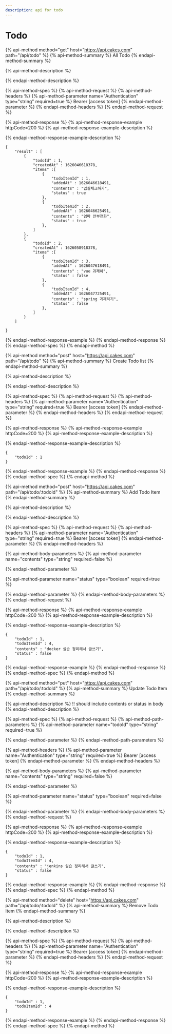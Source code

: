 ```yaml
---
description: api for todo
---
```


# Todo

{% api-method method="get" host="https://api.cakes.com" path="/api/todo" %}
{% api-method-summary %}
All Todo
{% endapi-method-summary %}

{% api-method-description %}

{% endapi-method-description %}

{% api-method-spec %}
{% api-method-request %}
{% api-method-headers %}
{% api-method-parameter name="Authentication" type="string" required=true %}
Bearer \[access token\]
{% endapi-method-parameter %}
{% endapi-method-headers %}
{% endapi-method-request %}

{% api-method-response %}
{% api-method-response-example httpCode=200 %}
{% api-method-response-example-description %}

{% endapi-method-response-example-description %}

```
{
    "result" : [
        {
            "todoId" : 1,
            "createdAt" : 1626046618378,
            "items" :[
                {
                    "todoItemId" : 1,
                    "addedAt" : 1626046618491,
                    "contents" : "입실체크하기",
                    "status" : true
                },
                {
                    "todoItemId" : 2,
                    "addedAt" : 1626046625491,
                    "contents" : "엄마 안부전화",
                    "status" : true
                },
            ]
        },
        {
            "todoId" : 2,
            "createdAt" : 1626058918378,
            "items" :[
                {
                    "todoItemId" : 3,
                    "addedAt" : 1626047618491,
                    "contents" : "vue 과제하",
                    "status" : false
                },
                {
                    "todoItemId" : 4,
                    "addedAt" : 1626047725491,
                    "contents" : "spring 과제하기",
                    "status" : false
                },
            ]
        }
    ]

}
```
{% endapi-method-response-example %}
{% endapi-method-response %}
{% endapi-method-spec %}
{% endapi-method %}

{% api-method method="post" host="https://api.cakes.com" path="/api/todo" %}
{% api-method-summary %}
Create Todo list
{% endapi-method-summary %}

{% api-method-description %}

{% endapi-method-description %}

{% api-method-spec %}
{% api-method-request %}
{% api-method-headers %}
{% api-method-parameter name="Authentication" type="string" required=true %}
Bearer \[access token\]
{% endapi-method-parameter %}
{% endapi-method-headers %}
{% endapi-method-request %}

{% api-method-response %}
{% api-method-response-example httpCode=200 %}
{% api-method-response-example-description %}

{% endapi-method-response-example-description %}

```
{
    "todoId" : 1
}
```
{% endapi-method-response-example %}
{% endapi-method-response %}
{% endapi-method-spec %}
{% endapi-method %}

{% api-method method="post" host="https://api.cakes.com" path="/api/todo/:todoId" %}
{% api-method-summary %}
Add Todo Item
{% endapi-method-summary %}

{% api-method-description %}

{% endapi-method-description %}

{% api-method-spec %}
{% api-method-request %}
{% api-method-headers %}
{% api-method-parameter name="Authentication" type="string" required=true %}
Bearer \[access token\]
{% endapi-method-parameter %}
{% endapi-method-headers %}

{% api-method-body-parameters %}
{% api-method-parameter name="contents" type="string" required=false %}

{% endapi-method-parameter %}

{% api-method-parameter name="status" type="boolean" required=true %}

{% endapi-method-parameter %}
{% endapi-method-body-parameters %}
{% endapi-method-request %}

{% api-method-response %}
{% api-method-response-example httpCode=200 %}
{% api-method-response-example-description %}

{% endapi-method-response-example-description %}

```
{
    "todoId" : 1,
    "todoItemId" : 4,
    "contents" : "docker 실습 정리해서 글쓰기",
    "status" : false
}
```
{% endapi-method-response-example %}
{% endapi-method-response %}
{% endapi-method-spec %}
{% endapi-method %}

{% api-method method="put" host="https://api.cakes.com" path="/api/todo/:todoId" %}
{% api-method-summary %}
Update Todo Item
{% endapi-method-summary %}

{% api-method-description %}
!! should include contents or status in body
{% endapi-method-description %}

{% api-method-spec %}
{% api-method-request %}
{% api-method-path-parameters %}
{% api-method-parameter name="todoId" type="string" required=true %}

{% endapi-method-parameter %}
{% endapi-method-path-parameters %}

{% api-method-headers %}
{% api-method-parameter name="Authentication" type="string" required=true %}
Bearer \[access token\]
{% endapi-method-parameter %}
{% endapi-method-headers %}

{% api-method-body-parameters %}
{% api-method-parameter name="contents" type="string" required=false %}

{% endapi-method-parameter %}

{% api-method-parameter name="status" type="boolean" required=false %}

{% endapi-method-parameter %}
{% endapi-method-body-parameters %}
{% endapi-method-request %}

{% api-method-response %}
{% api-method-response-example httpCode=200 %}
{% api-method-response-example-description %}

{% endapi-method-response-example-description %}

```
{
    "todoId" : 1,
    "todoItemId" : 4,
    "contents" : "jenkins 실습 정리해서 글쓰기",
    "status" : false
}
```
{% endapi-method-response-example %}
{% endapi-method-response %}
{% endapi-method-spec %}
{% endapi-method %}

{% api-method method="delete" host="https://api.cakes.com" path="/api/todo/:todoId" %}
{% api-method-summary %}
Remove Todo Item
{% endapi-method-summary %}

{% api-method-description %}

{% endapi-method-description %}

{% api-method-spec %}
{% api-method-request %}
{% api-method-headers %}
{% api-method-parameter name="Authentication" type="string" required=true %}
Bearer \[access token\]
{% endapi-method-parameter %}
{% endapi-method-headers %}
{% endapi-method-request %}

{% api-method-response %}
{% api-method-response-example httpCode=200 %}
{% api-method-response-example-description %}

{% endapi-method-response-example-description %}

```
{
    "todoId" : 1,
    "todoItemId" : 4
}
```
{% endapi-method-response-example %}
{% endapi-method-response %}
{% endapi-method-spec %}
{% endapi-method %}

